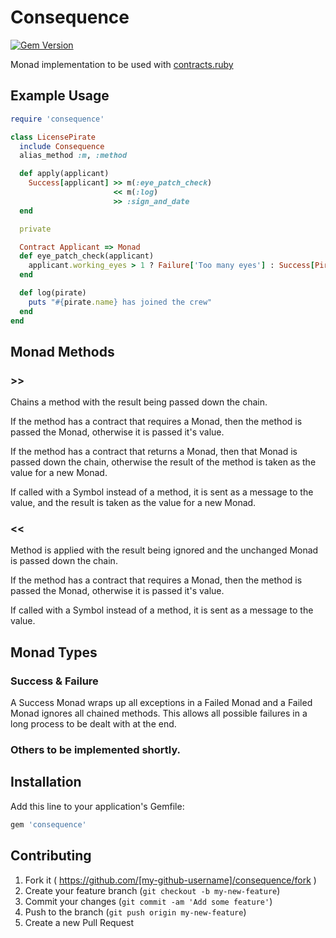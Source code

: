# Consequence

[![Gem Version](https://badge.fury.io/rb/consequence.svg)](http://badge.fury.io/rb/consequence)

Monad implementation to be used with [contracts.ruby](https://github.com/egonSchiele/contracts.ruby)

## Example Usage

``` ruby
require 'consequence'

class LicensePirate
  include Consequence
  alias_method :m, :method

  def apply(applicant)
    Success[applicant] >> m(:eye_patch_check)
                       << m(:log)
                       >> :sign_and_date
  end

  private

  Contract Applicant => Monad
  def eye_patch_check(applicant)
    applicant.working_eyes > 1 ? Failure['Too many eyes'] : Success[Pirate.new(applicant)]
  end

  def log(pirate)
    puts "#{pirate.name} has joined the crew"
  end
end
```

## Monad Methods

### >>

Chains a method with the result being passed down the chain.

If the method has a contract that requires a Monad, then the method is passed the Monad, otherwise it is passed it's value.

If the method has a contract that returns a Monad, then that Monad is passed down the chain, otherwise the result of the method is taken as the value for a new Monad.

If called with a Symbol instead of a method, it is sent as a message to the value, and the result is taken as the value for a new Monad.

### <<

Method is applied with the result being ignored and the unchanged Monad is passed down the chain.

If the method has a contract that requires a Monad, then the method is passed the Monad, otherwise it is passed it's value.

If called with a Symbol instead of a method, it is sent as a message to the value.

## Monad Types

### Success & Failure

A Success Monad wraps up all exceptions in a Failed Monad and a Failed Monad ignores all chained methods. This allows all possible failures in a long process to be dealt with at the end.

### Others to be implemented shortly.

## Installation

Add this line to your application's Gemfile:

```ruby
gem 'consequence'
```

## Contributing

1. Fork it ( https://github.com/[my-github-username]/consequence/fork )
2. Create your feature branch (`git checkout -b my-new-feature`)
3. Commit your changes (`git commit -am 'Add some feature'`)
4. Push to the branch (`git push origin my-new-feature`)
5. Create a new Pull Request
